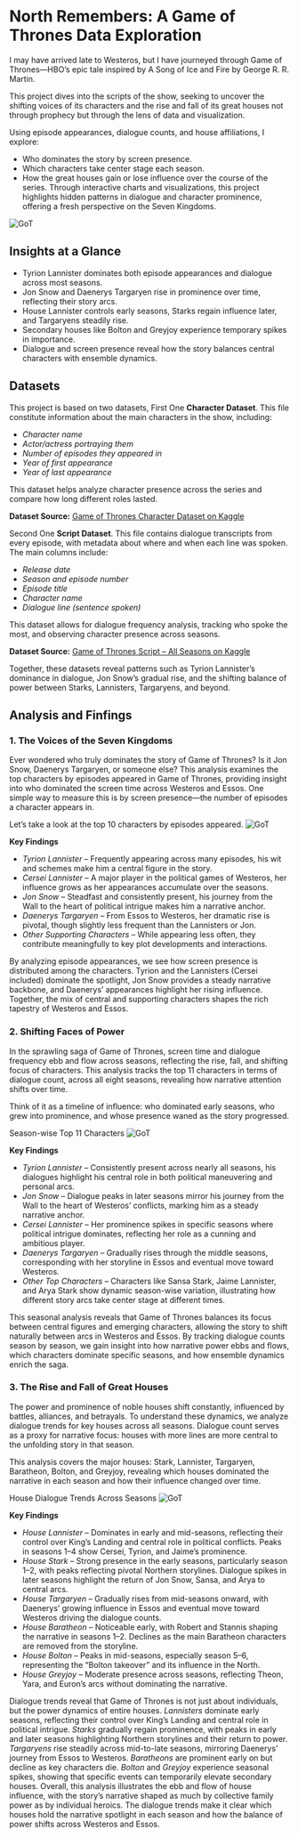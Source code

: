 # North Remembers: A Game of Thrones Data Exploration
I may have arrived late to Westeros, but I have journeyed through Game of Thrones—HBO’s epic tale inspired by A Song of Ice and Fire by George R. R. Martin.

This project dives into the scripts of the show, seeking to uncover the shifting voices of its characters and the rise and fall of its great houses not through prophecy but through the lens of data and visualization.

Using episode appearances, dialogue counts, and house affiliations, I explore:

- Who dominates the story by screen presence.
- Which characters take center stage each season.
- How the great houses gain or lose influence over the course of the series.
Through interactive charts and visualizations, this project highlights hidden patterns in dialogue and character prominence, offering a fresh perspective on the Seven Kingdoms.

![GoT](./visuals/GoT.jpeg)


## Insights at a Glance
- Tyrion Lannister dominates both episode appearances and dialogue across most seasons.
- Jon Snow and Daenerys Targaryen rise in prominence over time, reflecting their story arcs.
- House Lannister controls early seasons, Starks regain influence later, and Targaryens steadily rise.
- Secondary houses like Bolton and Greyjoy experience temporary spikes in importance.
- Dialogue and screen presence reveal how the story balances central characters with ensemble dynamics.


## Datasets
This project is based on two datasets, First One **Character Dataset**. This file constitute information about the main characters in the show, including: 
- *Character name*
- *Actor/actress portraying them*
- *Number of episodes they appeared in*
- *Year of first appearance*
- *Year of last appearance*

This dataset helps analyze character presence across the series and compare how long different roles lasted.


**Dataset Source:** [Game of Thrones Character Dataset on Kaggle](https://www.kaggle.com/datasets/rezaghari/game-of-thrones) 

Second One **Script Dataset**. This file contains dialogue transcripts from every episode, with metadata about where and when each line was spoken. The main columns include: 
- *Release date*
- *Season and episode number*
- *Episode title*
- *Character name* 
- *Dialogue line (sentence spoken)*

This dataset allows for dialogue frequency analysis, tracking who spoke the most, and observing character presence across seasons.

**Dataset Source:** [Game of Thrones Script – All Seasons on Kaggle](https://www.kaggle.com/datasets/albenft/game-of-thrones-script-all-seasons)
  
Together, these datasets reveal patterns such as Tyrion Lannister’s dominance in dialogue, Jon Snow’s gradual rise, and the shifting balance of power between Starks, Lannisters, Targaryens, and beyond.

## Analysis and Finfings
### 1. The Voices of the Seven Kingdoms
Ever wondered who truly dominates the story of Game of Thrones? Is it Jon Snow, Daenerys Targaryen, or someone else? This analysis examines the top characters by episodes appeared in Game of Thrones, providing insight into who dominated the screen time across Westeros and Essos. One simple way to measure this is by screen presence—the number of episodes a character appears in. 

Let’s take a look at the top 10 characters by episodes appeared.
![GoT](./visuals/top_10_got_characters.png)


**Key Findings**

- *Tyrion Lannister*  – Frequently appearing across many episodes, his wit and schemes make him a central figure in the story.
- *Cersei Lannister*  – A major player in the political games of Westeros, her influence grows as her appearances accumulate over the seasons.
- *Jon Snow* – Steadfast and consistently present, his journey from the Wall to the heart of political intrigue makes him a narrative anchor.
- *Daenerys Targaryen*  – From Essos to Westeros, her dramatic rise is pivotal, though slightly less frequent than the Lannisters or Jon.
- *Other Supporting Characters*  – While appearing less often, they contribute meaningfully to key plot developments and interactions.


By analyzing episode appearances, we see how screen presence is distributed among the characters. Tyrion and the Lannisters (Cersei included) dominate the spotlight, Jon Snow provides a steady narrative backbone, and Daenerys’ appearances highlight her rising influence. Together, the mix of central and supporting characters shapes the rich tapestry of Westeros and Essos.




### 2. Shifting Faces of Power
In the sprawling saga of Game of Thrones, screen time and dialogue frequency ebb and flow across seasons, reflecting the rise, fall, and shifting focus of characters. This analysis tracks the top 11 characters in terms of dialogue count, across all eight seasons, revealing how narrative attention shifts over time.

Think of it as a timeline of influence: who dominated early seasons, who grew into prominence, and whose presence waned as the story progressed.

Season-wise Top 11 Characters
![GoT](./visuals/season_wise_top11_characters.png)


**Key Findings**

- *Tyrion Lannister*  – Consistently present across nearly all seasons, his dialogues highlight his central role in both political maneuvering and personal arcs.
- *Jon Snow* – Dialogue peaks in later seasons mirror his journey from the Wall to the heart of Westeros’ conflicts, marking him as a steady narrative anchor.
- *Cersei Lannister*  – Her prominence spikes in specific seasons where political intrigue dominates, reflecting her role as a cunning and ambitious player.
- *Daenerys Targaryen*  – Gradually rises through the middle seasons, corresponding with her storyline in Essos and eventual move toward Westeros.
- *Other Top Characters*  – Characters like Sansa Stark, Jaime Lannister, and Arya Stark show dynamic season-wise variation, illustrating how different story arcs take center stage at different times.

This seasonal analysis reveals that Game of Thrones balances its focus between central figures and emerging characters, allowing the story to shift naturally between arcs in Westeros and Essos. By tracking dialogue counts season by season, we gain insight into how narrative power ebbs and flows, which characters dominate specific seasons, and how ensemble dynamics enrich the saga.




### 3. The Rise and Fall of Great Houses
The power and prominence of noble houses shift constantly, influenced by battles, alliances, and betrayals. To understand these dynamics, we analyze dialogue trends for key houses across all seasons. Dialogue count serves as a proxy for narrative focus: houses with more lines are more central to the unfolding story in that season.

This analysis covers the major houses: Stark, Lannister, Targaryen, Baratheon, Bolton, and Greyjoy, revealing which houses dominated the narrative in each season and how their influence changed over time.

House Dialogue Trends Across Seasons
![GoT](./visuals/got_house_trends_dark.png)


**Key Findings**

- *House Lannister*  – Dominates in early and mid-seasons, reflecting their control over King’s Landing and central role in political conflicts. Peaks in seasons 1–4 show Cersei, Tyrion, and Jaime’s prominence.
- *House Stark*  – Strong presence in the early seasons, particularly season 1–2, with peaks reflecting pivotal Northern storylines. Dialogue spikes in later seasons highlight the return of Jon Snow, Sansa, and Arya to central arcs.
- *House Targaryen*  – Gradually rises from mid-seasons onward, with Daenerys’ growing influence in Essos and eventual move toward Westeros driving the dialogue counts.
- *House Baratheon*  – Noticeable early, with Robert and Stannis shaping the narrative in seasons 1–2. Declines as the main Baratheon characters are removed from the storyline.
- *House Bolton*  – Peaks in mid-seasons, especially season 5–6, representing the “Bolton takeover” and its influence in the North.
- *House Greyjoy*  – Moderate presence across seasons, reflecting Theon, Yara, and Euron’s arcs without dominating the narrative.

Dialogue trends reveal that Game of Thrones is not just about individuals, but the power dynamics of entire houses. *Lannisters* dominate early seasons, reflecting their control over King’s Landing and central role in political intrigue. *Starks* gradually regain prominence, with peaks in early and later seasons highlighting Northern storylines and their return to power. *Targaryens* rise steadily across mid-to-late seasons, mirroring Daenerys’ journey from Essos to Westeros. *Baratheons* are prominent early on but decline as key characters die. *Bolton* and *Greyjoy* experience seasonal spikes, showing that specific events can temporarily elevate secondary houses. Overall, this analysis illustrates the ebb and flow of house influence, with the story’s narrative shaped as much by collective family power as by individual heroics. The dialogue trends make it clear which houses hold the narrative spotlight in each season and how the balance of power shifts across Westeros and Essos.

